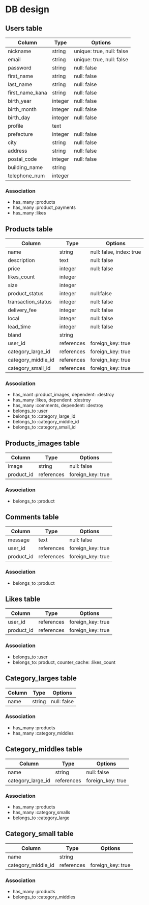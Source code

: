 # DB design

## Users table

|Column|Type|Options|
|------|----|-------|
|nickname|string|unique: true, null: false|
|email|string|unique: true, null: false|
|password|string|null: false|
|first_name|string|null: false|
|last_name|string|null: false|
|first_name_kana|string|null: false|
|birth_year|integer|null: false|
|birth_month|integer|null: false|
|birth_day|integer|null: false|
|profile|text||
|prefecture|integer|null: false|
|city|string|null: false|
|address|string|null: false|
|postal_code|integer|null: false|
|building_name|string||
|telephone_num|integer||

### Association
- has_many :products
- has_many :product_payments
- has_many :likes

## Products table

|Column|Type|Options|
|------|----|-------|
|name|string|null: false, index: true|
|description|text|null: false|
|price|integer|null: false|
|likes_count|integer||
|size|integer||
|product_status|integer|null:false|
|transaction_status|integer|null: false|
|delivery_fee|integer|null: false|
|local|integer|null: false|
|lead_time|integer|null: false|
|bland|string||
|user_id|references|foreign_key: true|
|category_large_id|references|foreign_key: true|
|category_middle_id|references|foreign_key: true|
|category_small_id|references|foreign_key: true|

### Association
- has_mant :product_images, dependent: :destroy
- has_many :likes, dependent: :destroy
- has_many :comments, dependent: :destroy
- belongs_to :user
- belongs_to :category_large_id
- belongs_to :category_middle_id
- belongs_to :category_small_id

## Products_images table

|Column|Type|Options|
|------|----|-------|
|image|string|null: false|
|product_id|references|foreign_key: true|

### Association
- belongs_to :product

## Comments table

|Column|Type|Options|
|------|----|-------|
|message|text|null: false|
|user_id|references|foreign_key: true|
|product_id|references|foreign_key: true|

### Association
- belongs_to :product

## Likes table

|Column|Type|Options|
|------|----|-------|
|user_id|references|foreign_key: true|
|product_id|references|foreign_key: true|

### Association
- belongs_to :user
- belongs_to: product, counter_cache: :likes_count

## Category_larges table

|Column|Type|Options|
|------|----|-------|
|name|string|null: false|

### Association
- has_many :products
- has_many :category_middles

## Category_middles table

|Column|Type|Options|
|------|----|-------|
|name|string|null: false|
|category_large_id|references|foreign_key: true|

### Association

- has_many :products
- has_many :category_smalls
- belongs_to :category_large

## Category_small table

|Column|Type|Options|
|------|----|-------|
|name|string||
|category_middle_id|references|foreign_key: true|

### Association

- has_many :products
- belongs_to :category_middles
